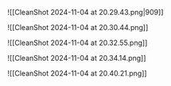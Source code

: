 

![[CleanShot 2024-11-04 at 20.29.43.png|909]]




![[CleanShot 2024-11-04 at 20.30.44.png]]



![[CleanShot 2024-11-04 at 20.32.55.png]]


![[CleanShot 2024-11-04 at 20.34.14.png]]


![[CleanShot 2024-11-04 at 20.40.21.png]]